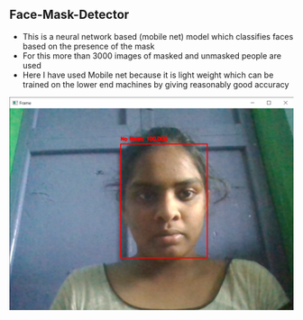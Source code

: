 
## Face-Mask-Detector
* This is a neural network based (mobile net) model which classifies faces based on the presence of the mask
* For this more than 3000 images of masked and unmasked people are used
* Here I have used Mobile net because it is light weight which can be trained on the lower end machines by giving reasonably good accuracy

![output_with_out_mask](https://github.com/dharani2255/Mask_detection/blob/main/Frame%2029-08-2021%2015_31_16.png)
